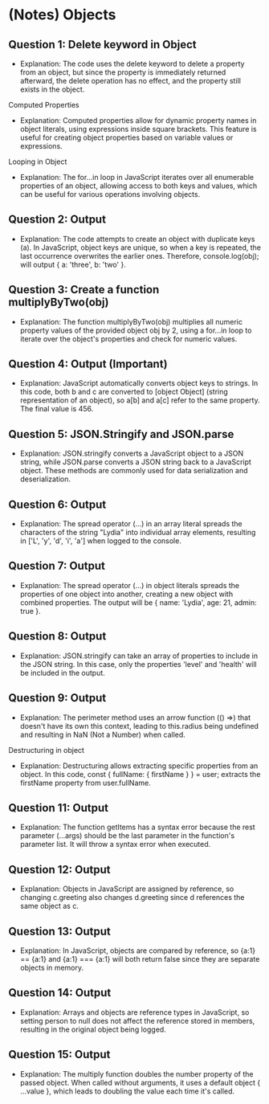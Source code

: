 # (Notes) Objects

## Question 1: Delete keyword in Object
- Explanation: The code uses the delete keyword to delete a property from an object, but since the property is immediately returned afterward, the delete operation has no effect, and the property still exists in the object.

Computed Properties
- Explanation: Computed properties allow for dynamic property names in object literals, using expressions inside square brackets. This feature is useful for creating object properties based on variable values or expressions.

Looping in Object
- Explanation: The for...in loop in JavaScript iterates over all enumerable properties of an object, allowing access to both keys and values, which can be useful for various operations involving objects.

## Question 2: Output
- Explanation: The code attempts to create an object with duplicate keys (a). In JavaScript, object keys are unique, so when a key is repeated, the last occurrence overwrites the earlier ones. Therefore, console.log(obj); will output { a: 'three', b: 'two' }.

## Question 3: Create a function multiplyByTwo(obj)
- Explanation: The function multiplyByTwo(obj) multiplies all numeric property values of the provided object obj by 2, using a for...in loop to iterate over the object's properties and check for numeric values.

## Question 4: Output (Important)
- Explanation: JavaScript automatically converts object keys to strings. In this code, both b and c are converted to [object Object] (string representation of an object), so a[b] and a[c] refer to the same property. The final value is 456.

## Question 5: JSON.Stringify and JSON.parse
- Explanation: JSON.stringify converts a JavaScript object to a JSON string, while JSON.parse converts a JSON string back to a JavaScript object. These methods are commonly used for data serialization and deserialization.

## Question 6: Output
- Explanation: The spread operator (...) in an array literal spreads the characters of the string "Lydia" into individual array elements, resulting in ['L', 'y', 'd', 'i', 'a'] when logged to the console.

## Question 7: Output
- Explanation: The spread operator (...) in object literals spreads the properties of one object into another, creating a new object with combined properties. The output will be { name: 'Lydia', age: 21, admin: true }.

## Question 8: Output
- Explanation: JSON.stringify can take an array of properties to include in the JSON string. In this case, only the properties 'level' and 'health' will be included in the output.

## Question 9: Output
- Explanation: The perimeter method uses an arrow function (() =>) that doesn't have its own this context, leading to this.radius being undefined and resulting in NaN (Not a Number) when called.

Destructuring in object
- Explanation: Destructuring allows extracting specific properties from an object. In this code, const { fullName: { firstName } } = user; extracts the firstName property from user.fullName.

## Question 11: Output
- Explanation: The function getItems has a syntax error because the rest parameter (...args) should be the last parameter in the function's parameter list. It will throw a syntax error when executed.

## Question 12: Output
- Explanation: Objects in JavaScript are assigned by reference, so changing c.greeting also changes d.greeting since d references the same object as c.

## Question 13: Output
- Explanation: In JavaScript, objects are compared by reference, so {a:1} == {a:1} and {a:1} === {a:1} will both return false since they are separate objects in memory.

## Question 14: Output
- Explanation: Arrays and objects are reference types in JavaScript, so setting person to null does not affect the reference stored in members, resulting in the original object being logged.

## Question 15: Output
- Explanation: The multiply function doubles the number property of the passed object. When called without arguments, it uses a default object { ...value }, which leads to doubling the value each time it's called.
